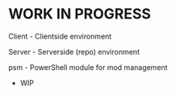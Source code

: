 # WORK IN PROGRESS

Client - Clientside environment

Server - Serverside (repo) environment

psm - PowerShell module for mod management
- WIP
